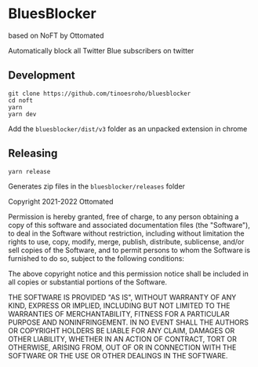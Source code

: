 # BluesBlocker
based on NoFT by Ottomated

Automatically block all Twitter Blue subscribers on twitter

## Development

```
git clone https://github.com/tinoesroho/bluesblocker
cd noft
yarn
yarn dev
```

Add the `bluesblocker/dist/v3` folder as an unpacked extension in chrome

## Releasing

```
yarn release
```
Generates zip files in the `bluesblocker/releases` folder

Copyright 2021-2022 Ottomated

Permission is hereby granted, free of charge, to any person obtaining a copy of this software and associated documentation files (the "Software"), to deal in the Software without restriction, including without limitation the rights to use, copy, modify, merge, publish, distribute, sublicense, and/or sell copies of the Software, and to permit persons to whom the Software is furnished to do so, subject to the following conditions:

The above copyright notice and this permission notice shall be included in all copies or substantial portions of the Software.

THE SOFTWARE IS PROVIDED "AS IS", WITHOUT WARRANTY OF ANY KIND, EXPRESS OR IMPLIED, INCLUDING BUT NOT LIMITED TO THE WARRANTIES OF MERCHANTABILITY, FITNESS FOR A PARTICULAR PURPOSE AND NONINFRINGEMENT. IN NO EVENT SHALL THE AUTHORS OR COPYRIGHT HOLDERS BE LIABLE FOR ANY CLAIM, DAMAGES OR OTHER LIABILITY, WHETHER IN AN ACTION OF CONTRACT, TORT OR OTHERWISE, ARISING FROM, OUT OF OR IN CONNECTION WITH THE SOFTWARE OR THE USE OR OTHER DEALINGS IN THE SOFTWARE.
